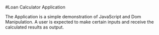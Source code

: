 #Loan Calculator Application

The Application is a simple demonstration of JavaScript and Dom Manipulation. A user is expected to make certain inputs and receive the calculated results as output.